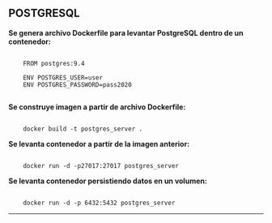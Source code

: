 POSTGRESQL
---------------------------------------------------------------------------------------------------------


**Se genera archivo Dockerfile para levantar PostgreSQL dentro de un contenedor:**

```

    FROM postgres:9.4

    ENV POSTGRES_USER=user
    ENV POSTGRES_PASSWORD=pass2020


```

**Se construye imagen a partir de archivo Dockerfile:**

```

    docker build -t postgres_server .

```

**Se levanta contenedor a partir de la imagen anterior:**

```

    docker run -d -p27017:27017 postgres_server

```

**Se levanta contenedor persistiendo datos en un volumen:**

```

    docker run -d -p 6432:5432 postgres_server

```

---------------------------------------------------------------------------------------------------------
